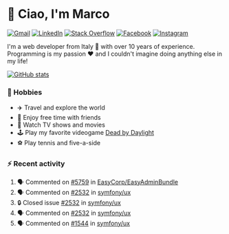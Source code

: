 # 👋 Ciao, I'm Marco

[![Gmail](https://img.shields.io/badge/Gmail-%23BB001B?style=flat-square&logo=gmail&logoColor=white)](mailto:gremo1982@gmail.com)
[![LinkedIn](https://img.shields.io/badge/LinkedIn-%230e76a8?style=flat-square&logo=linkedin)](https://www.linkedin.com/in/marco-polichetti)
[![Stack Overflow](https://img.shields.io/stackexchange/stackoverflow/r/220180?style=flat&logo=stackoverflow&label=Stack%20Overflow&color=%23F47F24)](https://stackoverflow.com/users/220180)
[![Facebook](https://img.shields.io/badge/-Facebook-%234267B2?style=flat-square&logo=facebook&logoColor=white)](https://www.facebook.com/marco.poliketti)
[![Instagram](https://img.shields.io/badge/-Instagram-%23C13584?style=flat-square&logo=instagram&logoColor=white)](https://www.instagram.com/marco.gremo)

I'm a web developer from Italy 🍕 with over 10 years of experience. Programming is my passion ❤️ and I couldn't imagine doing anything else in my life!

[![GitHub stats](https://github-readme-stats.vercel.app/api?username=gremo&show_icons=true&rank_icon=github&theme=transparent)](https://github.com/anuraghazra/github-readme-stats)

### 📅 Hobbies

- ✈️ Travel and explore the world
- 🍻 Enjoy free time with friends
- 🎥 Watch TV shows and movies
- 🕹️ Play my favorite videogame [Dead by Daylight](https://deadbydaylight.com)
- ⚽ Play tennis and five-a-side

### ⚡ Recent activity

<!--START_SECTION:activity-->
1. 🗣 Commented on [#5759](https://github.com/EasyCorp/EasyAdminBundle/pull/5759#issuecomment-2659690883) in [EasyCorp/EasyAdminBundle](https://github.com/EasyCorp/EasyAdminBundle)
2. 🗣 Commented on [#2532](https://github.com/symfony/ux/issues/2532#issuecomment-2634929170) in [symfony/ux](https://github.com/symfony/ux)
3. 🔒 Closed issue [#2532](https://github.com/symfony/ux/issues/2532) in [symfony/ux](https://github.com/symfony/ux)
4. 🗣 Commented on [#2532](https://github.com/symfony/ux/issues/2532#issuecomment-2634721381) in [symfony/ux](https://github.com/symfony/ux)
5. 🗣 Commented on [#1544](https://github.com/symfony/ux/issues/1544#issuecomment-2634437404) in [symfony/ux](https://github.com/symfony/ux)
<!--END_SECTION:activity-->
